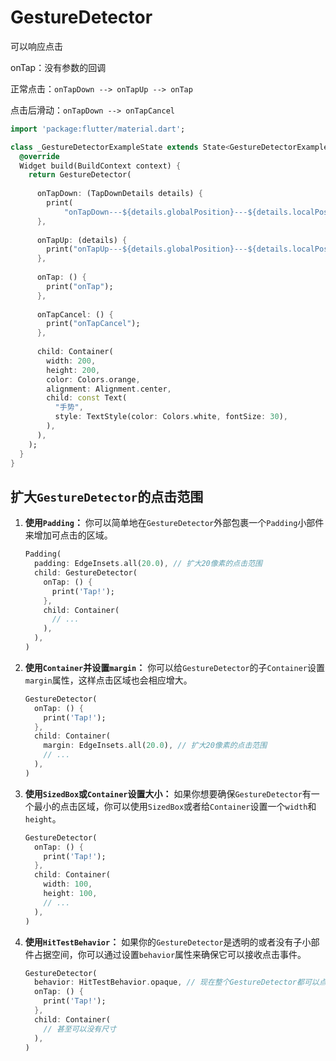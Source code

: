 # GestureDetector

可以响应点击

onTap：没有参数的回调

正常点击：`onTapDown --> onTapUp --> onTap`

点击后滑动：`onTapDown --> onTapCancel`

```dart
import 'package:flutter/material.dart';

class _GestureDetectorExampleState extends State<GestureDetectorExample> {
  @override
  Widget build(BuildContext context) {
    return GestureDetector(
      
      onTapDown: (TapDownDetails details) {
        print(
            "onTapDown---${details.globalPosition}---${details.localPosition}");
      },
      
      onTapUp: (details) {
        print("onTapUp---${details.globalPosition}---${details.localPosition}");
      },
      
      onTap: () {
        print("onTap");
      },
      
      onTapCancel: () {
        print("onTapCancel");
      },
      
      child: Container(
        width: 200,
        height: 200,
        color: Colors.orange,
        alignment: Alignment.center,
        child: const Text(
          "手势",
          style: TextStyle(color: Colors.white, fontSize: 30),
        ),
      ),
    );
  }
}
```

## 扩大`GestureDetector`的点击范围

1. **使用`Padding`：**
   你可以简单地在`GestureDetector`外部包裹一个`Padding`小部件来增加可点击的区域。

   ```dart
   Padding(
     padding: EdgeInsets.all(20.0), // 扩大20像素的点击范围
     child: GestureDetector(
       onTap: () {
         print('Tap!');
       },
       child: Container(
         // ...
       ),
     ),
   )
   ```

2. **使用`Container`并设置`margin`：**
   你可以给`GestureDetector`的子`Container`设置`margin`属性，这样点击区域也会相应增大。

   ```dart
   GestureDetector(
     onTap: () {
       print('Tap!');
     },
     child: Container(
       margin: EdgeInsets.all(20.0), // 扩大20像素的点击范围
       // ...
     ),
   )
   ```

3. **使用`SizedBox`或`Container`设置大小：**
   如果你想要确保`GestureDetector`有一个最小的点击区域，你可以使用`SizedBox`或者给`Container`设置一个`width`和`height`。

   ```dart
   GestureDetector(
     onTap: () {
       print('Tap!');
     },
     child: Container(
       width: 100,
       height: 100,
       // ...
     ),
   )
   ```

4. **使用`HitTestBehavior`：**
   如果你的`GestureDetector`是透明的或者没有子小部件占据空间，你可以通过设置`behavior`属性来确保它可以接收点击事件。

   ```dart
   GestureDetector(
     behavior: HitTestBehavior.opaque, // 现在整个GestureDetector都可以点击
     onTap: () {
       print('Tap!');
     },
     child: Container(
       // 甚至可以没有尺寸
     ),
   )
   ```
